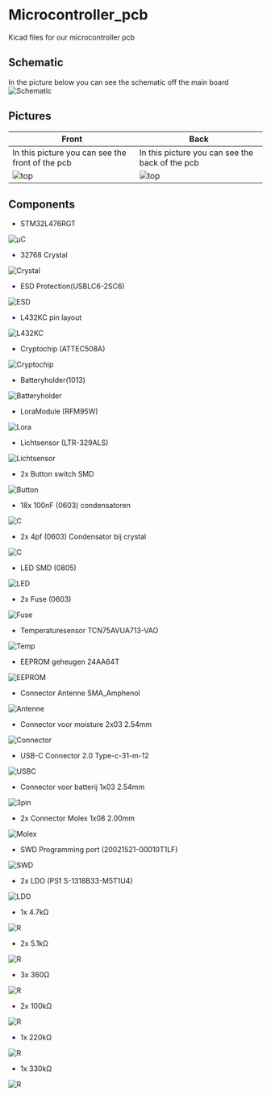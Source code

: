 # Microcontroller_pcb

Kicad files for our microcontroller pcb

## Schematic

In the picture below you can see the schematic off the main board
![Schematic](./img/Main_PCB.svg)

## Pictures

| Front | Back |
|---|---|
|In this picture you can see the front of the pcb|In this picture you can see the back of the pcb
|![top](./img/front.png) | ![top](./img/back.png) |

## Components

- STM32L476RGT

![µC](./img/STM32.png)

- 32768 Crystal

![Crystal](./img/Crystal.png)

- ESD Protection(USBLC6-2SC6)

![ESD](./img/ESD.png)

- L432KC pin layout

![L432KC](./img/L432KC.png)

- Cryptochip (ATTEC508A)

![Cryptochip](./img/Cryptochip.png)

- Batteryholder(1013)

![Batteryholder](./img/Batteryholder.png)

- LoraModule (RFM95W)

![Lora](./img/Lora.png)

- Lichtsensor (LTR-329ALS)

![Lichtsensor](./img/Lichtsensor.png)

- 2x Button switch SMD

![Button](./img/Buttonswitch.png)

- 18x 100nF (0603) condensatoren

![C](./img/100pF.png)

- 2x 4pf (0603) Condensator bij crystal

![C](./img/4pF.png)

- LED SMD (0805)

![LED](./img/LED.png)

- 2x Fuse (0603)

![Fuse](./img/Fuse.png)

- Temperaturesensor TCN75AVUA713-VAO

![Temp](./img/Temperatuursensor.png)

- EEPROM geheugen 24AA64T

![EEPROM](./img/EEPROM.png)

- Connector Antenne SMA_Amphenol

![Antenne](./img/Antenne.png)

- Connector voor moisture 2x03 2.54mm

![Connector](./img/MoistureConnector.png)

- USB-C Connector 2.0 Type-c-31-m-12

![USBC](./img/USBC.png)

- Connector voor batterij 1x03 2.54mm

![3pin](./img/3pin.png)

- 2x Connector Molex 1x08 2.00mm

![Molex](./img/Molex.png)

- SWD Programming port (20021521-00010T1LF)

![SWD](./img/SWD.png)

- 2x LDO (PS1 S-1318B33-M5T1U4)

![LDO](./img/LDO.png)

- 1x 4.7kΩ

![R](./img/4.7K.png)

- 2x 5.1kΩ

![R](./img/5.1K.png)

- 3x 360Ω

![R](./img/360R.png)

- 2x 100kΩ

![R](./img/100K.png)

- 1x 220kΩ

![R](./img/220K.png)

- 1x 330kΩ

![R](./img/330K.png)
